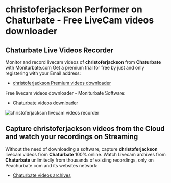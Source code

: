 # christoferjackson Performer on Chaturbate - Free LiveCam videos downloader

## Chaturbate Live Videos Recorder

Monitor and record livecam videos of **christoferjackson** from **Chaturbate** with Moniturbate.com
Get a premium trial for free by just and only registering with your Email address:
* [christoferjackson Premium videos downloader](https://moniturbate.com/request-demo-licence-key.html)

Free livecam videos downloader - Moniturbate Software:
* [Chaturbate videos downloader](https://moniturbate.com/moniturbate-download-software.html)

![christoferjackson livecam videos recorder](https://peachurnet.com/templates/moniturbate-software.png)


## Capture christoferjackson videos from the Cloud and watch your recordings on Streaming

Without the need of downloading a software, capture **christoferjackson** livecam videos from **Chaturbate** 100% online.
Watch Livecam archives from **Chaturbate** unlimitedly from thousands of existing recordings, only on Peachurbate.com and its websites network:
* [Chaturbate videos archives](https://peachurnet.com/)
